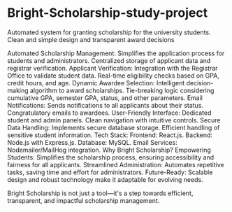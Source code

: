 # Bright-Scholarship-study-project
Automated system for granting scholarship for the university students. Clean and simple design and transparent award decisions


Automated Scholarship Management:
Simplifies the application process for students and administrators.
Centralized storage of applicant data and registrar verification.
Applicant Verification:
Integration with the Registrar Office to validate student data.
Real-time eligibility checks based on GPA, credit hours, and age.
Dynamic Awardee Selection:
Intelligent decision-making algorithm to award scholarships.
Tie-breaking logic considering cumulative GPA, semester GPA, status, and other parameters.
Email Notifications:
Sends notifications to all applicants about their status.
Congratulatory emails to awardees.
User-Friendly Interface:
Dedicated student and admin panels.
Clean navigation with intuitive controls.
Secure Data Handling:
Implements secure database storage.
Efficient handling of sensitive student information.
Tech Stack:
Frontend: React.js.
Backend: Node.js with Express.js.
Database: MySQL.
Email Services: Nodemailer/MailHog integration.
Why Bright Scholarship?
Empowering Students:
Simplifies the scholarship process, ensuring accessibility and fairness for all applicants.
Streamlined Administration:
Automates repetitive tasks, saving time and effort for administrators.
Future-Ready:
Scalable design and robust technology make it adaptable for evolving needs.

Bright Scholarship is not just a tool—it's a step towards efficient, transparent, and impactful scholarship management.

